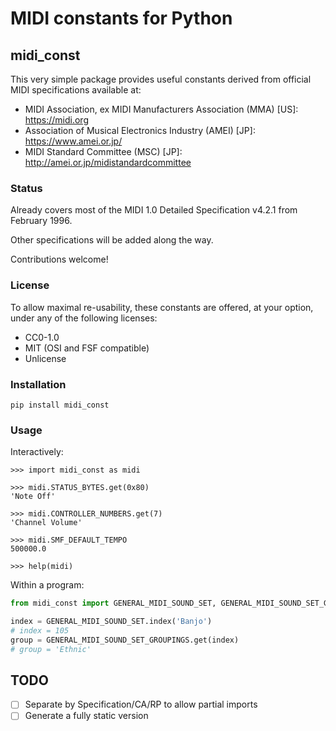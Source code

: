 MIDI constants for Python
=========================

midi_const
----------

This very simple package provides useful constants derived from official 
MIDI specifications available at:
- MIDI Association, ex MIDI Manufacturers Association (MMA) [US]:
  https://midi.org
- Association of Musical Electronics Industry (AMEI) [JP]:
  https://www.amei.or.jp/
- MIDI Standard Committee (MSC) [JP]:
  http://amei.or.jp/midistandardcommittee

### Status

Already covers most of the MIDI 1.0 Detailed Specification v4.2.1 from 
February 1996.

Other specifications will be added along the way.

Contributions welcome!

### License

To allow maximal re-usability, these constants are offered,
at your option, under any of the following licenses:
 - CC0-1.0
 - MIT (OSI and FSF compatible)
 - Unlicense

### Installation

```shell
pip install midi_const
```

### Usage

Interactively:

```pycon
>>> import midi_const as midi

>>> midi.STATUS_BYTES.get(0x80)
'Note Off'

>>> midi.CONTROLLER_NUMBERS.get(7)
'Channel Volume'

>>> midi.SMF_DEFAULT_TEMPO
500000.0

>>> help(midi)
```
Within a program:

```python
from midi_const import GENERAL_MIDI_SOUND_SET, GENERAL_MIDI_SOUND_SET_GROUPINGS

index = GENERAL_MIDI_SOUND_SET.index('Banjo')
# index = 105
group = GENERAL_MIDI_SOUND_SET_GROUPINGS.get(index)
# group = 'Ethnic'
```
## TODO

- [ ] Separate by Specification/CA/RP to allow partial imports
- [ ] Generate a fully static version

